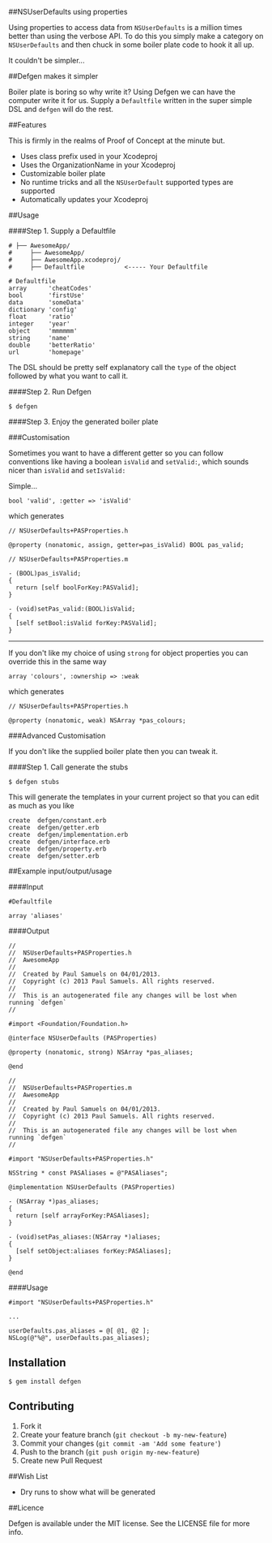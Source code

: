 ##NSUserDefaults using properties

Using properties to access data from `NSUserDefaults` is a million times better than using the verbose API. To do this you simply make a category on `NSUserDefaults` and then chuck in some boiler plate code to hook it all up.

It couldn't be simpler...

##Defgen makes it simpler

Boiler plate is boring so why write it? Using Defgen we can have the computer write it for us. Supply a `Defaultfile` written in the super simple DSL and `defgen` will do the rest.

##Features

This is firmly in the realms of Proof of Concept at the minute but.

- Uses class prefix used in your Xcodeproj
- Uses the OrganizationName in your Xcodeproj
- Customizable boiler plate
- No runtime tricks and all the `NSUserDefault` supported types are supported
- Automatically updates your Xcodeproj

##Usage

####Step 1. Supply a Defaultfile

    # ├── AwesomeApp/
    #     ├── AwesomeApp/
    #     ├── AwesomeApp.xcodeproj/
    #     ├── Defaultfile           <----- Your Defaultfile

    # Defaultfile
    array      'cheatCodes'
    bool       'firstUse'
    data       'someData'
    dictionary 'config'
    float      'ratio'
    integer    'year'
    object     'mmmmmm'
    string     'name'
    double     'betterRatio'
    url        'homepage'
    
The DSL should be pretty self explanatory call the `type` of the object followed by what you want to call it.
    
####Step 2. Run Defgen

    $ defgen

####Step 3. Enjoy the generated boiler plate

###Customisation

Sometimes you want to have a different getter so you can follow conventions like having a boolean `isValid` and `setValid:`, which sounds nicer than `isValid` and `setIsValid:`

Simple...

    bool 'valid', :getter => 'isValid'
  
which generates

    // NSUserDefaults+PASProperties.h
    
    @property (nonatomic, assign, getter=pas_isValid) BOOL pas_valid;
    
    // NSUserDefaults+PASProperties.m
    
    - (BOOL)pas_isValid;
    {
      return [self boolForKey:PASValid];
    }

    - (void)setPas_valid:(BOOL)isValid;
    {
      [self setBool:isValid forKey:PASValid];
    }
    
---

If you don't like my choice of using `strong` for object properties you can override this in the same way

    array 'colours', :ownership => :weak
    
which generates

    // NSUserDefaults+PASProperties.h
    
    @property (nonatomic, weak) NSArray *pas_colours;

###Advanced Customisation

If you don't like the supplied boiler plate then you can tweak it.

####Step 1. Call generate the stubs

    $ defgen stubs
    
This will generate the templates in your current project so that you can edit as much as you like

    create  defgen/constant.erb
    create  defgen/getter.erb
    create  defgen/implementation.erb
    create  defgen/interface.erb
    create  defgen/property.erb
    create  defgen/setter.erb

##Example input/output/usage

####Input

    #Defaultfile
    
    array 'aliases'
    
####Output

    //
    //  NSUserDefaults+PASProperties.h
    //  AwesomeApp
    //
    //  Created by Paul Samuels on 04/01/2013.
    //  Copyright (c) 2013 Paul Samuels. All rights reserved.
    // 
    //  This is an autogenerated file any changes will be lost when running `defgen`
    //

    #import <Foundation/Foundation.h>

    @interface NSUserDefaults (PASProperties)

    @property (nonatomic, strong) NSArray *pas_aliases;

    @end
    
    //
    //  NSUserDefaults+PASProperties.m
    //  AwesomeApp
    //
    //  Created by Paul Samuels on 04/01/2013.
    //  Copyright (c) 2013 Paul Samuels. All rights reserved.
    // 
    //  This is an autogenerated file any changes will be lost when running `defgen`
    //

    #import "NSUserDefaults+PASProperties.h"

    NSString * const PASAliases = @"PASAliases";

    @implementation NSUserDefaults (PASProperties)

    - (NSArray *)pas_aliases;
    {
      return [self arrayForKey:PASAliases];
    }

    - (void)setPas_aliases:(NSArray *)aliases;
    {
      [self setObject:aliases forKey:PASAliases];
    }

    @end
    
####Usage

    #import "NSUserDefaults+PASProperties.h"
    
    ...
    
    userDefaults.pas_aliases = @[ @1, @2 ];
    NSLog(@"%@", userDefaults.pas_aliases);
    
## Installation

    $ gem install defgen

## Contributing

1. Fork it
2. Create your feature branch (`git checkout -b my-new-feature`)
3. Commit your changes (`git commit -am 'Add some feature'`)
4. Push to the branch (`git push origin my-new-feature`)
5. Create new Pull Request

##Wish List

- Dry runs to show what will be generated

##Licence

Defgen is available under the MIT license. See the LICENSE file for more info.
